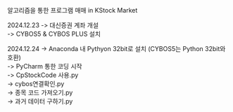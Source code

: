 알고리즘을 통한 프로그램 매매 in KStock Market

2024.12.23
-> 대신증권 계좌 개설 <br/>
-> CYBOS5 & CYBOS PLUS 설치

2024.12.24
-> Anaconda 내 Pythyon 32bit로 설치 (CYBOS5는 Python 32bit와 호환) <br/>
-> PyCharm 통한 코딩 시작 <br/>
  -> CpStockCode 사용.py <br/>
  -> cybos연결확인.py <br/>
  -> 종목 코드 가져오기.py <br/>
  -> 과거 데이터 구하기.py <br/>
